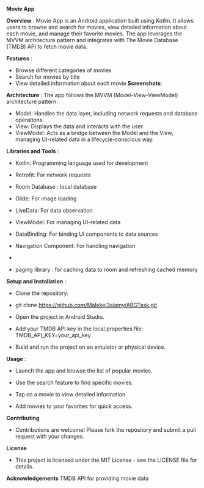 
**Movie App**

**Overview** : 
Movie App is an Android application built using Kotlin. It allows users to browse and search for movies, view detailed information about each movie, and manage their favorite movies. The app leverages the MVVM architecture pattern and integrates with The Movie Database (TMDB) API to fetch movie data.

**Features** : 
- Browse different categories of movies
- Search for movies by title
- View detailed information about each movie
**Screenshots**: 


**Architecture** : 
The app follows the MVVM (Model-View-ViewModel) architecture pattern:

- Model: Handles the data layer, including network requests and database operations.
- View: Displays the data and interacts with the user.
- ViewModel: Acts as a bridge between the Model and the View, managing UI-related data in a lifecycle-conscious way.
  
**Libraries and Tools** :
- Kotlin: Programming language used for development

- Retrofit: For network requests

- Room Database : local database 


- Glide: For image loading

- LiveData: For data observation

- ViewModel: For managing UI-related data

- DataBinding: For binding UI components to data sources

- Navigation Component: For handling navigation
- 
- paging library : for caching data to room and refreshing cached memory 


**Setup and Installation** : 
- Clone the repository:
- git clone https://github.com/Malekel3alamy/ABGTask.git

- Open the project in Android Studio.
- Add your TMDB API key in the local.properties file:
 TMDB_API_KEY=your_api_key

- Build and run the project on an emulator or physical device.

 **Usage** : 
- Launch the app and browse the list of popular movies.

- Use the search feature to find specific movies.
- Tap on a movie to view detailed information.
- Add movies to your favorites for quick access.
  
**Contributing**
- Contributions are welcome! Please fork the repository and submit a pull request with your changes.

**License**
- This project is licensed under the MIT License - see the LICENSE file for details.

**Acknowledgements**
TMDB API for providing movie data








  

